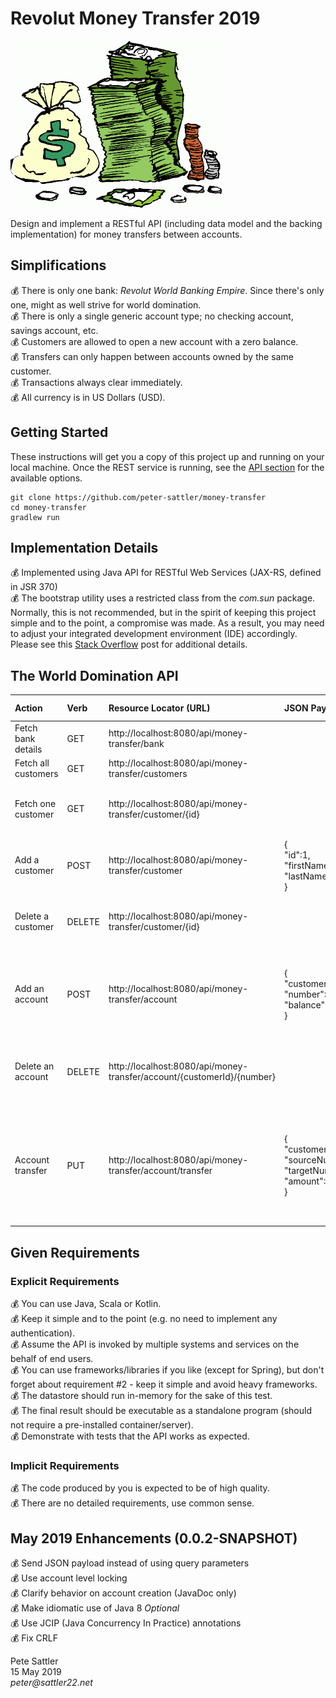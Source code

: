 # Revolut Money Transfer 2019
![Money Stack](https://github.com/peter-sattler/money-transfer/blob/master/img/money-stack.gif)

Design and implement a RESTful API (including data model and the backing implementation) for money transfers between accounts.

## Simplifications

:moneybag: There is only one bank: _Revolut World Banking Empire_. Since there's only one, might as well strive for world domination.  
:moneybag: There is only a single generic account type; no checking account, savings account, etc.  
:moneybag: Customers are allowed to open a new account with a zero balance.  
:moneybag: Transfers can only happen between accounts owned by the same customer.  
:moneybag: Transactions always clear immediately.  
:moneybag: All currency is in US Dollars (USD). 

## Getting Started

These instructions will get you a copy of this project up and running on your local machine. Once the REST service is running, see the [API section](#the-world-domination-api) for the available options.

```text
git clone https://github.com/peter-sattler/money-transfer
cd money-transfer
gradlew run
```

## Implementation Details

:moneybag: Implemented using Java API for RESTful Web Services (JAX-RS, defined in JSR 370)  
:moneybag: The bootstrap utility uses a restricted class from the _com.sun_ package. Normally, this is not recommended, but in the spirit of keeping this project simple and to the point, a compromise was made. As a result, you may need to adjust your integrated development environment (IDE) accordingly. Please see this [Stack Overflow](https://stackoverflow.com/questions/41099332/java-httpserver-error-access-restriction-the-type-httpserver-is-not-api) post for additional details.

## The World Domination API

Action              | Verb   | Resource Locator (URL)                                    | JSON Payload               | Status Codes
:-----------------  |:------ | :-------------------------------------------------------- | :------------------------- | :------------
Fetch bank details  | GET    | http://localhost:8080/api/money-transfer/bank             |                            | 200 (Success)
Fetch all customers | GET    | http://localhost:8080/api/money-transfer/customers        |                            | 200 (Success)
Fetch one customer  | GET    | http://localhost:8080/api/money-transfer/customer/{id}    |                            | 200 (Success)<br/>404 (Customer not found)
Add a customer      | POST   | http://localhost:8080/api/money-transfer/customer         | {<br/>"id":1,<br/>"firstName":"Barb",<br/>"lastName":"Wire"<br/>} | 201 (Success)<br/>409 (Customer exists)
Delete a customer   | DELETE | http://localhost:8080/api/money-transfer/customer/{id}    |                            | 204 (Success)<br/>404 (Customer not found)
Add an account      | POST   | http://localhost:8080/api/money-transfer/account          | {<br/>"customerId":1,<br/>"number":123,<br/>"balance":100.25<br/>} | 201 (Success)<br/>404 (Customer not found)<br/>409 (Account exists)
Delete an account   | DELETE | http://localhost:8080/api/money-transfer/account/{customerId}/{number} |               | 204 (Success)<br/>404 (Customer or account not found)
Account transfer    | PUT    | http://localhost:8080/api/money-transfer/account/transfer | {<br/>"customerId":1,<br/>"sourceNumber":123,<br/>"targetNumber":234,<br/>"amount":50<br/>} | 200 (Success)<br/>404 (Customer, source or target account not found)<br/>409 (Invalid amount)

## Given Requirements

### Explicit Requirements

:moneybag: You can use Java, Scala or Kotlin.  
:moneybag: Keep it simple and to the point (e.g. no need to implement any authentication).  
:moneybag: Assume the API is invoked by multiple systems and services on the behalf of end users.  
:moneybag: You can use frameworks/libraries if you like (except for Spring), but don't forget about requirement #2 - keep it simple and avoid heavy frameworks.  
:moneybag: The datastore should run in-memory for the sake of this test.  
:moneybag: The final result should be executable as a standalone program (should not require a pre-installed container/server).  
:moneybag: Demonstrate with tests that the API works as expected.

### Implicit Requirements

:moneybag: The code produced by you is expected to be of high quality.  
:moneybag: There are no detailed requirements, use common sense.

## May 2019 Enhancements (0.0.2-SNAPSHOT)
:moneybag: Send JSON payload instead of using query parameters  
:moneybag: Use account level locking  
:moneybag: Clarify behavior on account creation (JavaDoc only)  
:moneybag: Make idiomatic use of Java 8 _Optional_  
:moneybag: Use JCIP (Java Concurrency In Practice) annotations  
:moneybag: Fix CRLF  

Pete Sattler   
15 May 2019  
_peter@sattler22.net_  
